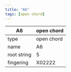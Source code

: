 ```yaml
---
title: "A6"
tags: [open chord]
---
```


|A6|open chord|
|---|---|
|type|open chord|
|name|A6|
|root string|5|
|fingering|X02222|
